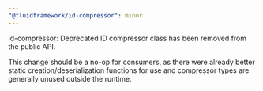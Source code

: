 ```yaml
---
"@fluidframework/id-compressor": minor
---
```


id-compressor: Deprecated ID compressor class has been removed from the public API.

This change should be a no-op for consumers, as there were already better static creation/deserialization functions for use and compressor types are generally unused outside the runtime.
